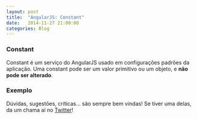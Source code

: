 ```yaml
---
layout: post
title:  "AngularJS: Constant"
date:   2014-11-27 21:00:00
categories: Blog
---
```


<h3>Constant</h3>
Constant é um serviço do AngularJS usado em configurações padrões da aplicação. Uma constant pode ser um valor primitivo ou um objeto, e <b>não pode ser alterado</b>.

<h3>Exemplo</h3>
<script src="https://gist.github.com/realronchi/3e5d63d88c6caa5257a7.js"></script>

Dúvidas, sugestões, críticas... são sempre bem vindas! Se tiver uma delas, da um chama aí no <a href="https://twitter.com/realronchi" target="blank">Twitter</a>!
